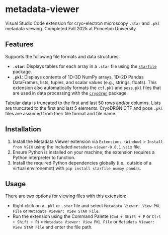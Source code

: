 # metadata-viewer
Visual Studio Code extension for cryo-electron microscopy `.star` and `.pkl` metadata viewing. Completed Fall 2025 at Princeton University.

## Features
Supports the following file formats and data structures:
- **`.star`**: Displays tables for each array in a `.star` file using the [`starfile`](https://github.com/teamtomo/starfile) package.
- **`.pkl`**: Displays contents of 1D–3D NumPy arrays, 1D–2D Pandas DataFrames, lists, tuples, and scalar values (e.g., strings, floats). This extension also automatically formats the `ctf.pkl` and `pose.pkl` files that are used in data processing with the [`cryodrgn`](https://github.com/ml-struct-bio/cryodrgn) package.

Tabular data is truncated to the first and last 50 rows and/or columns. Lists are truncated to the first and last 5 elements. CryoDRGN CTF and pose `.pkl` files are assumed from their file format and file name.

## Installation
1. Install the Metadata Viewer extension via `Extensions (Window)` > `Install from VSIX` using the included `metadata-viewer-0.0.1.vsix` file.
2. Ensure Python is installed on your machine; the extension requires a Python interpreter to function.
3. Install the required Python dependencies globally (i.e., outside of a virtual environemnt) with `pip install starfile numpy pandas`.

## Usage
There are two options for viewing files with this extension:
- Right click on a `.pkl` or `.star` file and select `Metadata Viewer: View PKL File` or `Metadata Viewer: View STAR File`.
- Run the extension using the Command Palette (`Cmd + Shift + P` or `Ctrl + Shift + P`) > `Metadata Viewer: View PKL File` or `Metadata Viewer: View STAR File` and enter the file path.